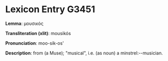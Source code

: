 # Lexicon Entry G3451

**Lemma**: μουσικός

**Transliteration (xlit)**: mousikós

**Pronunciation**: moo-sik-os'

**Description**:
from  (a Muse); "musical", i.e. (as noun) a minstrel:--musician.
